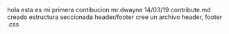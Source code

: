 hola esta es mi primera contibucion 
mr.dwayne 14/03/19
contribute.md creado
estructura seccionada header/footer
cree un archivo header, footer .css
